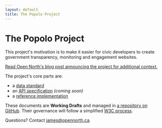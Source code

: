 ```yaml
---
layout: default
title: The Popolo Project
---
```

<div class="page-header">
  <h1>The Popolo Project</h1>
</div>

This project's motivation is to make it easier for civic developers to create government transparency, monitoring and engagement websites.

[Read Open North's blog post announcing the project for additional context.](http://blog.opennorth.ca/2013/02/21/update-on-opengovernment/)

The project's core parts are:

* a [data standard](data.html)
* an [API specification](api.html) *(coming soon)*
* a [reference implementation](https://github.com/opennorth/popolo)

These documents are **Working Drafts** and managed in [a repository on GitHub](https://github.com/opennorth/popolo-standard/tree/gh-pages). Their governance will follow a simplified [W3C process](http://www.w3.org/Consortium/Process/).

Questions? Contact [james@opennorth.ca](mailto:james@opennorth.ca).